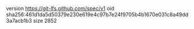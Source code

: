 version https://git-lfs.github.com/spec/v1
oid sha256:461d1da5d50379e230e619e4c97b7e24f9705b4b1670e031c8a49dd3a7acb1b3
size 2852
